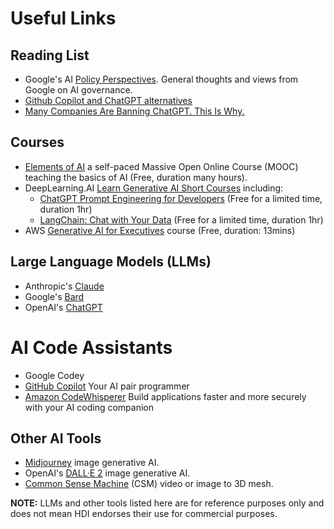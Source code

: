 # Useful Links

## Reading List

* Google's AI [Policy Perspectives](https://ai.google/responsibility/public-policy-perspectives/). General thoughts and views from Google on AI governance.
* [Github Copilot and ChatGPT alternatives](https://blog.pragmaticengineer.com/github-copilot-alternatives/)
* [Many Companies Are Banning ChatGPT. This Is Why.](https://www.sciencealert.com/many-companies-are-banning-chatgpt-this-is-why)

## Courses

* [Elements of AI](https://www.elementsofai.com/) a self-paced Massive Open Online Course (MOOC) teaching the basics of AI (Free, duration many hours).
* DeepLearning.AI [Learn Generative AI  Short Courses](https://www.deeplearning.ai/short-courses/) including:
  * [ChatGPT Prompt Engineering for Developers](https://www.deeplearning.ai/short-courses/chatgpt-prompt-engineering-for-developers/) (Free for a limited time, duration 1hr)
  * [LangChain: Chat with Your Data](https://www.deeplearning.ai/short-courses/langchain-chat-with-your-data/) (Free for a limited time, duration 1hr)
* AWS [Generative AI for Executives](https://explore.skillbuilder.aws/learn/course/external/view/elearning/16666/generative-ai-for-executives) course (Free, duration: 13mins)

## Large Language Models (LLMs)

* Anthropic's [Claude](https://claude.ai/)
* Google's [Bard](https://bard.google.com)
* OpenAI's [ChatGPT](https://chat.openai.com/)

# AI Code Assistants

* Google Codey
* [GitHub Copilot](https://github.com/features/copilot/) Your AI pair programmer
* [Amazon CodeWhisperer](https://aws.amazon.com/codewhisperer/) Build applications faster and more securely with your AI coding companion

## Other AI Tools

* [Midjourney](https://www.midjourney.com/) image generative AI.
* OpenAI's [DALL·E 2](https://labs.openai.com) image generative AI.
* [Common Sense Machine](https://www.csm.ai) (CSM) video or image to 3D mesh.

**NOTE:** LLMs and other tools listed here are for reference purposes only and does not mean HDI endorses their use for commercial purposes.
